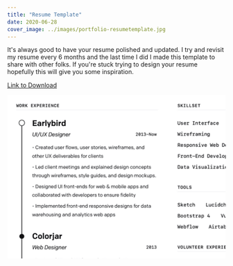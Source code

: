 ```yaml
---
title: "Resume Template"
date: 2020-06-28
cover_image: ../images/portfolio-resumetemplate.jpg
---
```


It's always good to have your resume polished and updated. I try and revisit my resume every 6 months and the last time I did I made this template to share with other folks. If you're stuck trying to design your resume hopefully this will give you some inspiration.

<a class="btn btn-primary mb-32" target="_blank" href="https://dribbble.com/shots/11286414-Resume-Template">Link to Download</a>

![](../images/portfolio-resumetemplate.jpg)
